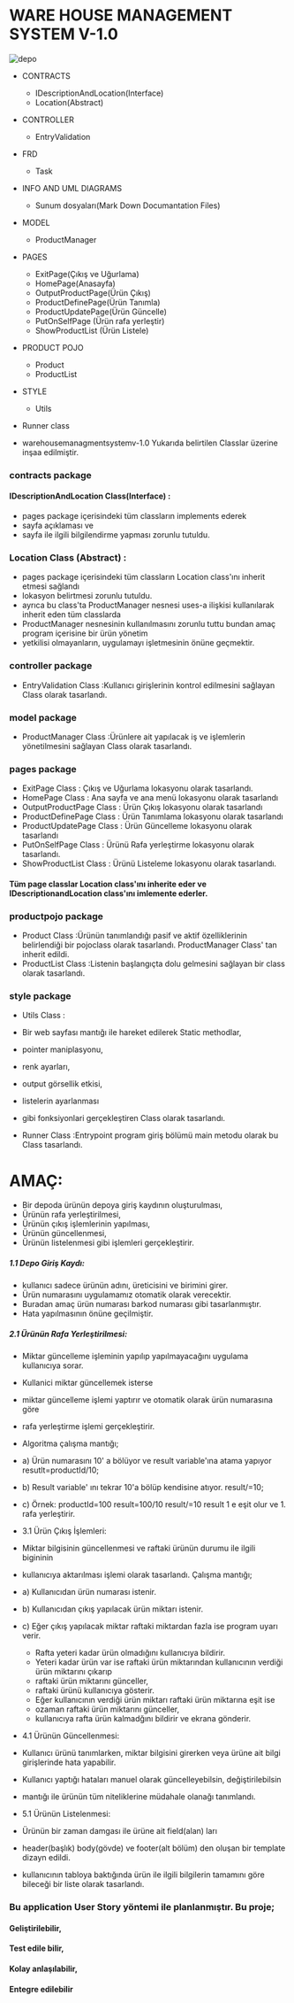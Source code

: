 
# WARE HOUSE MANAGEMENT SYSTEM V-1.0 

![depo](https://github.com/mehmetdurankaya/warehouseproject/assets/44356848/e519b9f5-33fe-46a2-9cfa-12a4ee25e114)






 - CONTRACTS
   - IDescriptionAndLocation(Interface)
   - Location(Abstract)
   
 - CONTROLLER
   - EntryValidation
   

 - FRD
   - Task


 - INFO AND UML DIAGRAMS
   - Sunum dosyaları(Mark Down Documantation Files)


 - MODEL
   - ProductManager
   

 - PAGES
   - ExitPage(Çıkış ve Uğurlama)
   - HomePage(Anasayfa)
   - OutputProductPage(Ürün Çıkış)
   - ProductDefinePage(Ürün Tanımla)
   - ProductUpdatePage(Ürün Güncelle)
   - PutOnSelfPage    (Ürün rafa yerleştir)
   - ShowProductList  (Ürün Listele)


 - PRODUCT POJO
   - Product
   - ProductList


 - STYLE
   - Utils
   
 - Runner class
 
 - warehousemanagmentsystemv-1.0 Yukarıda belirtilen Classlar üzerine inşaa edilmiştir.
 
 
 ### contracts package 
   #### IDescriptionAndLocation Class(Interface) : 
   - pages package içerisindeki tüm classların implements ederek
   - sayfa açıklaması ve
   - sayfa ile ilgili bilgilendirme yapması zorunlu tutuldu.  
   ### Location Class (Abstract)                : 
   - pages package içerisindeki tüm classların Location class'ını inherit etmesi sağlandı 
   - lokasyon belirtmesi zorunlu tutuldu.
   - ayrıca bu class'ta ProductManager nesnesi uses-a ilişkisi kullanılarak inherit eden tüm classlarda 
   - ProductManager nesnesinin kullanılmasını zorunlu tuttu bundan amaç program içerisine bir ürün yönetim 
   - yetkilisi olmayanların, uygulamayı işletmesinin önüne geçmektir.
### controller package                             
   - EntryValidation Class                    :Kullanıcı girişlerinin kontrol edilmesini sağlayan Class olarak tasarlandı.
### model package
   - ProductManager Class                     :Ürünlere ait yapılacak iş ve işlemlerin yönetilmesini sağlayan Class olarak tasarlandı.  
### pages package  
   - ExitPage Class                           : Çıkış ve Uğurlama lokasyonu olarak tasarlandı.
   - HomePage Class                           : Ana sayfa ve ana menü  lokasyonu olarak tasarlandı
   - OutputProductPage Class                  : Ürün Çıkış lokasyonu olarak tasarlandı 
   - ProductDefinePage Class                  : Ürün Tanımlama lokasyonu olarak tasarlandı
   - ProductUpdatePage Class                  : Ürün Güncelleme lokasyonu olarak tasarlandı
   - PutOnSelfPage Class                      : Ürünü Rafa yerleştirme lokasyonu olarak tasarlandı.
   - ShowProductList Class                    : Ürünü Listeleme lokasyonu olarak tasarlandı.
#### Tüm page classlar Location class'ını inherite eder ve IDescriptionandLocation class'ını imlemente ederler.



### productpojo package
- Product Class           :Ürünün tanımlandığı pasif ve aktif özelliklerinin belirlendiği bir pojoclass olarak tasarlandı. ProductManager Class' tan inherit edildi.
- ProductList Class       :Listenin başlangıçta dolu gelmesini sağlayan bir class olarak tasarlandı.



### style package
- Utils Class            :
- Bir web sayfası mantığı ile hareket edilerek Static methodlar,
- pointer maniplasyonu,
- renk ayarları,
- output görsellik etkisi,
- listelerin ayarlanması
- gibi fonksiyonlari gerçekleştiren Class olarak tasarlandı.


- Runner Class            :Entrypoint program giriş bölümü main metodu olarak bu Class tasarlandı.



 # AMAÇ: 
 -   Bir depoda ürünün depoya giriş kaydının oluşturulması,
 -   Ürünün rafa yerleştirilmesi,
 -   Ürünün çıkış işlemlerinin yapılması,
 -   Ürünün güncellenmesi,
 -   Ürünün listelenmesi gibi işlemleri gerçekleştirir.
 
##### 1.1 Depo Giriş Kaydı: 
 - kullanıcı sadece ürünün adını, üreticisini ve birimini girer.
 - Ürün numarasını uygulamamız otomatik olarak verecektir.
 - Buradan amaç ürün numarası barkod numarası gibi tasarlanmıştır.
 - Hata yapılmasının önüne geçilmiştir.

 
##### 2.1 Ürünün Rafa Yerleştirilmesi:
 - Miktar güncelleme işleminin yapılıp yapılmayacağını uygulama kullanıcıya sorar.
 - Kullanici miktar güncellemek isterse
 - miktar güncelleme işlemi yaptırır ve otomatik olarak ürün numarasına göre
 - rafa yerleştirme işlemi gerçekleştirir. 

 - Algoritma çalışma mantığı;
 - a) Ürün numarasını 10' a bölüyor ve result variable'ına atama yapıyor resutlt=productId/10;
 - b) Result variable' ını tekrar 10'a bölüp kendisine atıyor. result/=10;
 - c) Örnek: productId=100  result=100/10  result/=10  result 1 e eşit olur ve 1. rafa yerleştirir.
 


 - 3.1 Ürün Çıkış İşlemleri: 
  - Miktar bilgisinin güncellenmesi ve raftaki ürünün durumu ile ilgili bigininin 
  - kullanıcıya aktarılması işlemi olarak tasarlandı. Çalışma mantığı;
  - a) Kullanıcıdan ürün numarası istenir.
  - b) Kullanıcıdan çıkış yapılacak ürün miktarı istenir.
  - c) Eğer çıkış yapılacak miktar raftaki miktardan fazla ise program uyarı verir.
    - Rafta yeteri kadar ürün olmadığını kullanıcıya bildirir.
    - Yeteri kadar ürün var ise raftaki ürün miktarından kullanıcının verdiği ürün miktarını çıkarıp 
    - raftaki ürün miktarını günceller,
    - raftaki ürünü kullanıcıya gösterir.
    - Eğer kullanıcının verdiği ürün miktarı raftaki ürün miktarına eşit ise
    - ozaman raftaki ürün miktarını günceller,
    - kullanıcıya rafta ürün kalmadğını bildirir ve ekrana gönderir.
 
 - 4.1  Ürünün Güncellenmesi:
 - Kullanıcı ürünü tanımlarken, miktar bilgisini girerken veya ürüne ait bilgi girişlerinde hata yapabilir.
 - Kullanıcı yaptığı hataları manuel olarak güncelleyebilsin, değiştirilebilsin 
 - mantığı ile ürünün tüm niteliklerine müdahale olanağı tanımlandı.
 
 - 5.1  Ürünün Listelenmesi: 
 - Ürünün bir zaman damgası ile ürüne ait field(alan) ları
 - header(başlık) body(gövde) ve footer(alt bölüm) den oluşan bir template dizayn edildi.
 - kullanıcının tabloya baktığında ürün ile ilgili bilgilerin tamamını göre bileceği bir liste olarak tasarlandı.
 
 ###  Bu application User Story yöntemi ile planlanmıştır. Bu proje; 
 #### Geliştirilebilir,
 #### Test edile bilir,
 #### Kolay anlaşılabilir,
 #### Entegre edilebilir

